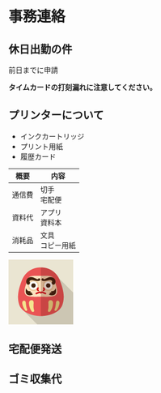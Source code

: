 # 事務連絡
## 休日出勤の件
前日までに申請

**タイムカードの打刻漏れに注意してください。**
## プリンターについて
- インクカートリッジ
- プリント用紙
- 履歴カード

|概要|内容
|--|--
|通信費|切手<br>宅配便
|資料代|アプリ<br>資料本
|消耗品|文具<br>コピー用紙

![アプリ](img/daruma.png)

## 宅配便発送

## ゴミ収集代